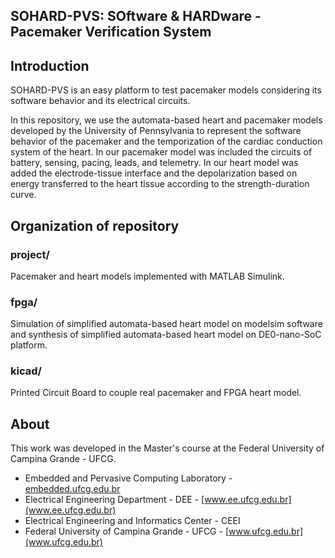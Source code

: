 ## SOHARD-PVS: SOftware & HARDware - Pacemaker Verification System

## Introduction 

SOHARD-PVS is an easy platform to test pacemaker models considering its software behavior and its electrical circuits.

In this repository, we use the automata-based heart and pacemaker models developed by the University of Pennsylvania to represent the software behavior of the pacemaker and the temporization of the cardiac conduction system of the heart. In our pacemaker model was included the circuits of battery, sensing, pacing, leads, and telemetry. In our heart model was added the electrode-tissue interface and the depolarization based on energy transferred to the heart tissue according to the strength-duration curve. 

## Organization of repository 

### project/

Pacemaker and heart models implemented with MATLAB Simulink.

### fpga/

Simulation of simplified automata-based heart model on modelsim software and synthesis of simplified automata-based heart model on DE0-nano-SoC platform.

### kicad/

Printed Circuit Board to couple real pacemaker and FPGA heart model.

## About

This work was developed in the Master's course at the Federal University of Campina Grande - UFCG.

* Embedded and Pervasive Computing Laboratory - [embedded.ufcg.edu.br](embedded.ufcg.edu.br)
* Electrical Engineering Department - DEE - [www.ee.ufcg.edu.br](www.ee.ufcg.edu.br)
* Electrical Engineering and Informatics Center - CEEI
* Federal University of Campina Grande - UFCG - [www.ufcg.edu.br](www.ufcg.edu.br)
